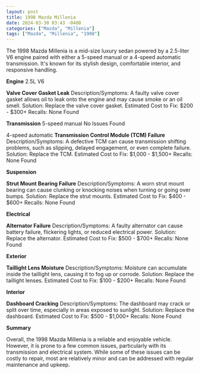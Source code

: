 ```yaml
---
layout: post
title: 1998 Mazda Millenia
date: 2024-03-30 03:43 -0400
categories: ["Mazda", "Millenia"]
tags: ["Mazda", "Millenia", "1998"]
---
```

The 1998 Mazda Millenia is a mid-size luxury sedan powered by a 2.5-liter V6 engine paired with either a 5-speed manual or a 4-speed automatic transmission. It's known for its stylish design, comfortable interior, and responsive handling.

**Engine**
2.5L V6

**Valve Cover Gasket Leak**
Description/Symptoms: A faulty valve cover gasket allows oil to leak onto the engine and may cause smoke or an oil smell.
Solution: Replace the valve cover gasket.
Estimated Cost to Fix: $200 - $300+
Recalls: None Found

**Transmission**
5-speed manual
No Issues Found

4-speed automatic
**Transmission Control Module (TCM) Failure**
Description/Symptoms: A defective TCM can cause transmission shifting problems, such as slipping, delayed engagement, or even complete failure.
Solution: Replace the TCM.
Estimated Cost to Fix: $1,000 - $1,500+
Recalls: None Found

**Suspension**

**Strut Mount Bearing Failure**
Description/Symptoms: A worn strut mount bearing can cause clunking or knocking noises when turning or going over bumps.
Solution: Replace the strut mounts.
Estimated Cost to Fix: $400 - $600+
Recalls: None Found

**Electrical**

**Alternator Failure**
Description/Symptoms: A faulty alternator can cause battery failure, flickering lights, or reduced electrical power.
Solution: Replace the alternator.
Estimated Cost to Fix: $500 - $700+
Recalls: None Found

**Exterior**

**Taillight Lens Moisture**
Description/Symptoms: Moisture can accumulate inside the taillight lens, causing it to fog up or corrode.
Solution: Replace the taillight lenses.
Estimated Cost to Fix: $100 - $200+
Recalls: None Found

**Interior**

**Dashboard Cracking**
Description/Symptoms: The dashboard may crack or split over time, especially in areas exposed to sunlight.
Solution: Replace the dashboard.
Estimated Cost to Fix: $500 - $1,000+
Recalls: None Found

**Summary**

Overall, the 1998 Mazda Millenia is a reliable and enjoyable vehicle. However, it is prone to a few common issues, particularly with its transmission and electrical system. While some of these issues can be costly to repair, most are relatively minor and can be addressed with regular maintenance and upkeep.
